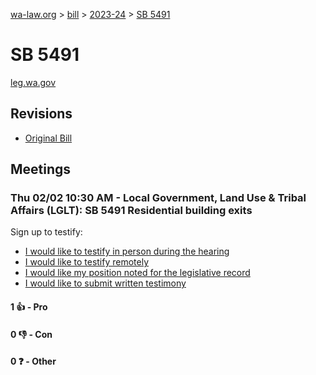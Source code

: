 [wa-law.org](/) > [bill](/bill/) > [2023-24](/bill/2023-24/) > [SB 5491](/bill/2023-24/sb/5491/)

# SB 5491
[leg.wa.gov](https://app.leg.wa.gov/billsummary?BillNumber=5491&Year=2023&Initiative=false)

## Revisions
* [Original Bill](1/)

## Meetings
### Thu 02/02 10:30 AM - Local Government, Land Use & Tribal Affairs (LGLT): SB 5491 Residential building exits
Sign up to testify:
* [I would like to testify in person during the hearing](https://app.leg.wa.gov/csi/Testifier/Add?chamber=House&mId=30582&aId=150175&caId=20876&tId=1)
* [I would like to testify remotely](https://app.leg.wa.gov/csi/Testifier/Add?chamber=House&mId=30582&aId=150175&caId=20876&tId=2)
* [I would like my position noted for the legislative record](https://app.leg.wa.gov/csi/Testifier/Add?chamber=House&mId=30582&aId=150175&caId=20876&tId=3)
* [I would like to submit written testimony](https://app.leg.wa.gov/csi/Testifier/Add?chamber=House&mId=30582&aId=150175&caId=20876&tId=4)

#### 1 👍 - Pro

#### 0 👎 - Con

#### 0 ❓ - Other
